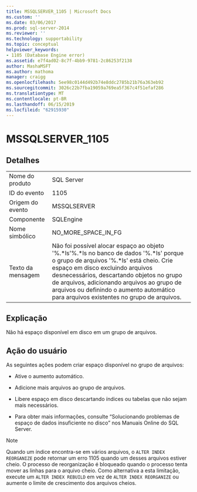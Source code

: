 ```yaml
---
title: MSSQLSERVER_1105 | Microsoft Docs
ms.custom: ''
ms.date: 03/06/2017
ms.prod: sql-server-2014
ms.reviewer: ''
ms.technology: supportability
ms.topic: conceptual
helpviewer_keywords:
- 1105 (Database Engine error)
ms.assetid: e7f4ad02-8c7f-4bb9-9781-2c86253f2138
author: MashaMSFT
ms.author: mathoma
manager: craigg
ms.openlocfilehash: 5ee98c0144d492b74e8ddc2785b21b76a363eb92
ms.sourcegitcommit: 3026c22b7fba19059a769ea5f367c4f51efaf286
ms.translationtype: MT
ms.contentlocale: pt-BR
ms.lasthandoff: 06/15/2019
ms.locfileid: "62915930"
---
```

# <a name="mssqlserver1105"></a>MSSQLSERVER_1105
    
## <a name="details"></a>Detalhes  
  
|||  
|-|-|  
|Nome do produto|SQL Server|  
|ID do evento|1105|  
|Origem do evento|MSSQLSERVER|  
|Componente|SQLEngine|  
|Nome simbólico|NO_MORE_SPACE_IN_FG|  
|Texto da mensagem|Não foi possível alocar espaço ao objeto '%.*ls'%.\*ls no banco de dados '%.\*ls' porque o grupo de arquivos '%.\*ls' está cheio. Crie espaço em disco excluindo arquivos desnecessários, descartando objetos no grupo de arquivos, adicionando arquivos ao grupo de arquivos ou definindo o aumento automático para arquivos existentes no grupo de arquivos.|  
  
## <a name="explanation"></a>Explicação  
 Não há espaço disponível em disco em um grupo de arquivos.  
  
## <a name="user-action"></a>Ação do usuário  
 As seguintes ações podem criar espaço disponível no grupo de arquivos:  
  
-   Ative o aumento automático.  
  
-   Adicione mais arquivos ao grupo de arquivos.  
  
-   Libere espaço em disco descartando índices ou tabelas que não sejam mais necessários.  
  
-   Para obter mais informações, consulte “Solucionando problemas de espaço de dados insuficiente no disco” nos Manuais Online do SQL Server.  
  
> [!NOTE]  
>  Quando um índice encontra-se em vários arquivos, o `ALTER INDEX REORGANIZE` pode retornar um erro 1105 quando um desses arquivos estiver cheio. O processo de reorganização é bloqueado quando o processo tenta mover as linhas para o arquivo cheio. Como alternativa a esta limitação, execute um `ALTER INDEX REBUILD` em vez de `ALTER INDEX REORGANIZE` ou aumente o limite de crescimento dos arquivos cheios.  
  
  
